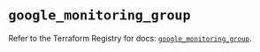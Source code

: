 # `google_monitoring_group`

Refer to the Terraform Registry for docs: [`google_monitoring_group`](https://registry.terraform.io/providers/hashicorp/google-beta/6.13.0/docs/resources/google_monitoring_group).
